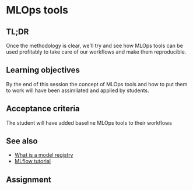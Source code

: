 # MLOps tools

## TL;DR

Once the methodology is clear, we'll try and see how MLOps tools can be used
profitably to take care of our workflows and make them reproducible.

## Learning objectives

By the end of this session the concept of MLOps tools and how to put them to
work will have been assimilated and applied by students.

## Acceptance criteria

The student will have added baseline MLOps tools to their workflows

## See also

* [What is a model
  registry](https://www.phdata.io/blog/what-is-a-model-registry/)
* [MLflow tutorial](https://mlflow.org/docs/latest/tutorials-and-examples/tutorial.html)

## Assignment
